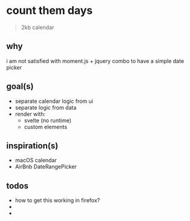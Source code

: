 # count them days

> 2kb calendar

## why

i am not satisfied with moment.js + jquery combo to have a simple date picker

## goal(s)

- separate calendar logic from ui
- separate logic from data
- render with:
  - svelte (no runtime)
  - custom elements

## inspiration(s)

- macOS calendar
- AirBnb DateRangePicker

## todos

- how to get this working in firefox?
- <script src="https://unpkg.com/@webcomponents/custom-elements@latest"></script>
- <script src="https://unpkg.com/@webcomponents/shadydom@latest"></script>

